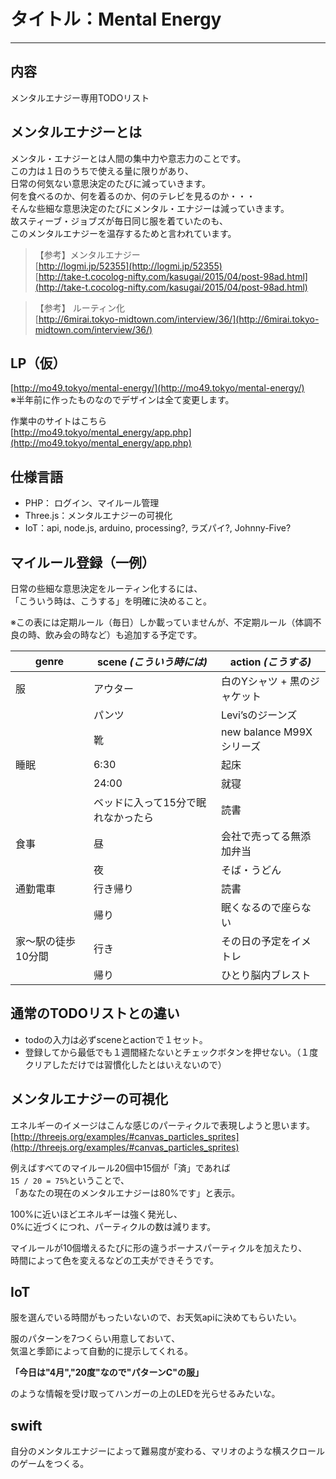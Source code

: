 # タイトル：Mental Energy

---

## 内容
メンタルエナジー専用TODOリスト

## メンタルエナジーとは
メンタル・エナジーとは人間の集中力や意志力のことです。  
この力は１日のうちで使える量に限りがあり、  
日常の何気ない意思決定のたびに減っていきます。  
何を食べるのか、何を着るのか、何のテレビを見るのか・・・  
そんな些細な意思決定のたびにメンタル・エナジーは減っていきます。  
故スティーブ・ジョブズが毎日同じ服を着ていたのも、  
このメンタルエナジーを温存するためと言われています。  

> 【参考】メンタルエナジー  
[http://logmi.jp/52355](http://logmi.jp/52355)  
[http://take-t.cocolog-nifty.com/kasugai/2015/04/post-98ad.html](http://take-t.cocolog-nifty.com/kasugai/2015/04/post-98ad.html)

> 【参考】 ルーティン化  
[http://6mirai.tokyo-midtown.com/interview/36/](http://6mirai.tokyo-midtown.com/interview/36/)

## LP（仮）
[http://mo49.tokyo/mental-energy/](http://mo49.tokyo/mental-energy/)  
※半年前に作ったものなのでデザインは全て変更します。

作業中のサイトはこちら  
[http://mo49.tokyo/mental_energy/app.php](http://mo49.tokyo/mental_energy/app.php)


## 仕様言語
- PHP： ログイン、マイルール管理
- Three.js：メンタルエナジーの可視化
- IoT：api, node.js, arduino, processing?, ラズパイ?, Johnny-Five?


## マイルール登録（一例）

日常の些細な意思決定をルーティン化するには、  
「こういう時は、こうする」を明確に決めること。

※この表には定期ルール（毎日）しか載っていませんが、不定期ルール（体調不良の時、飲み会の時など）も追加する予定です。

| genre | scene __*(こういう時には)*__ | action __*(こうする)*__ |
| --- | --- | --- | 
| 服 | アウター | 白のYシャツ + 黒のジャケット |
|  | パンツ | Levi’sのジーンズ |
|  | 靴 | new balance M99X シリーズ |
| 睡眠 | 6:30 | 起床 |
|  | 24:00 | 就寝 |
|  | ベッドに入って15分で眠れなかったら | 読書 |
| 食事 | 昼 | 会社で売ってる無添加弁当 |
|  | 夜 | そば・うどん |
| 通勤電車 | 行き帰り | 読書  |
|  | 帰り | 眠くなるので座らない  |
| 家〜駅の徒歩10分間 | 行き | その日の予定をイメトレ  |
|  | 帰り | ひとり脳内ブレスト |


## 通常のTODOリストとの違い
- todoの入力は必ずsceneとactionで１セット。
- 登録してから最低でも１週間経たないとチェックボタンを押せない。（１度クリアしただけでは習慣化したとはいえないので）


## メンタルエナジーの可視化

エネルギーのイメージはこんな感じのパーティクルで表現しようと思います。
[http://threejs.org/examples/#canvas_particles_sprites](http://threejs.org/examples/#canvas_particles_sprites)

例えばすべてのマイルール20個中15個が「済」であれば  
`15 / 20 = 75%`ということで、  
「あなたの現在のメンタルエナジーは80%です」と表示。  

100%に近いほどエネルギーは強く発光し、  
0%に近づくにつれ、パーティクルの数は減ります。  

マイルールが10個増えるたびに形の違うボーナスパーティクルを加えたり、  
時間によって色を変えるなどの工夫ができそうです。  

## IoT

服を選んでいる時間がもったいないので、お天気apiに決めてもらいたい。  

服のパターンを7つくらい用意しておいて、  
気温と季節によって自動的に提示してくれる。  

__「今日は"4月","20度"なので"パターンC"の服」__
  
のような情報を受け取ってハンガーの上のLEDを光らせるみたいな。  

## swift

自分のメンタルエナジーによって難易度が変わる、マリオのような横スクロールのゲームをつくる。

